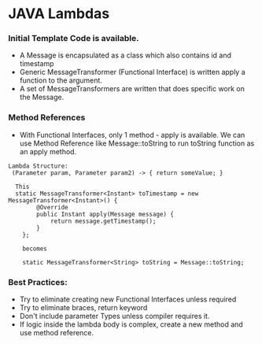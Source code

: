# JAVA Lambdas

### Initial Template Code is available.
- A Message is encapsulated as a class which also contains id and timestamp
- Generic MessageTransformer (Functional Interface) is written apply a function to the argument.
- A set of MessageTransformers are written that does specific work on the Message.

### Method References
- With Functional Interfaces, only 1 method - apply is available. We can use Method Reference like Message::toString to run toString function as an apply method.
```
Lambda Structure:
 (Parameter param, Parameter param2) -> { return someValue; }

  This   
  static MessageTransformer<Instant> toTimestamp = new MessageTransformer<Instant>() {
        @Override
        public Instant apply(Message message) {
            return message.getTimestamp();
        }
    };
    
    becomes
    
    static MessageTransformer<String> toString = Message::toString;
```

### Best Practices:
- Try to eliminate creating new Functional Interfaces unless required
- Try to eliminate braces, return keyword
- Don't include parameter Types unless compiler requires it.
- If logic inside the lambda body is complex, create a new method and use method reference.
